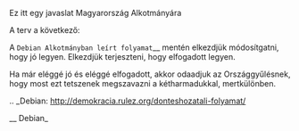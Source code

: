 Ez itt egy javaslat Magyarország Alkotmányára

A terv a következő:

A `Debian Alkotmányban leírt folyamat`__ mentén elkezdjük módosítgatni, hogy jó legyen.
Elkezdjük terjeszteni, hogy elfogadott legyen.

Ha már eléggé jó és eléggé elfogadott, akkor odaadjuk az Országgyűlésnek, hogy most ezt tetszenek megszavazni a kétharmadukkal, mertkülönben.

.. _Debian: http://demokracia.rulez.org/donteshozatali-folyamat/

__ Debian_ 
